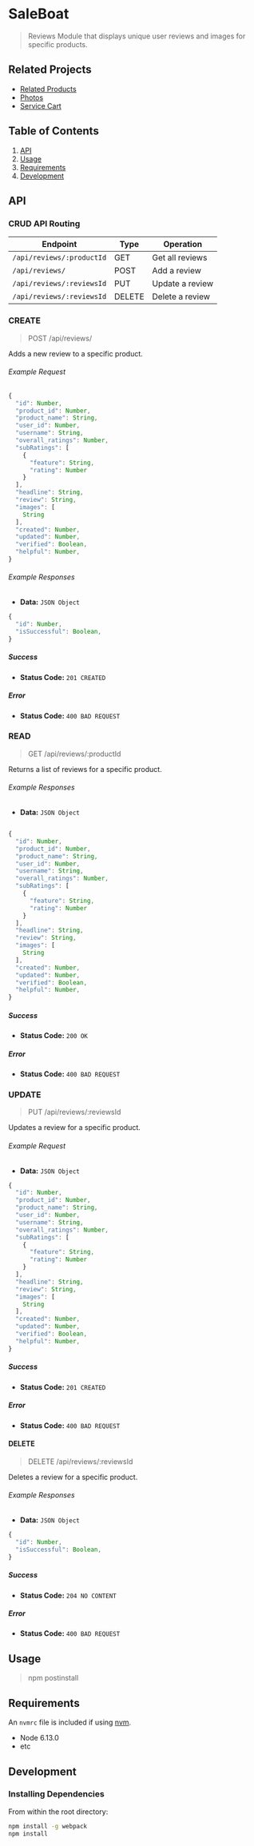 # SaleBoat

> Reviews Module that displays unique user reviews and images for specific products.

## Related Projects

  - [Related Products](https://github.com/sale-boat/service_related_kc)
  - [Photos](https://github.com/sale-boat/service_photos_mh)
  - [Service Cart](https://github.com/sale-boat/service_cart_ls)

## Table of Contents

1. [API](#api)
1. [Usage](#Usage)
1. [Requirements](#requirements)
1. [Development](#development)

## API

### CRUD API Routing

| Endpoint                   | Type    | Operation                 |
|----------------------------|---------|---------------------------|
| `/api/reviews/:productId`  | GET     | Get all reviews           |
| `/api/reviews/`            | POST    | Add a review              |
| `/api/reviews/:reviewsId`  | PUT     | Update a review           |
| `/api/reviews/:reviewsId`  | DELETE  | Delete a review           |

### CREATE

> POST  /api/reviews/

Adds a new review to a specific product.

###### Example Request

```js
{
  "id": Number,
  "product_id": Number,
  "product_name": String,
  "user_id": Number,
  "username": String,
  "overall_ratings": Number,
  "subRatings": [
    {
      "feature": String,
      "rating": Number
    }
  ],
  "headline": String,
  "review": String,
  "images": [
    String
  ],
  "created": Number,
  "updated": Number,
  "verified": Boolean,
  "helpful": Number,
}
```

###### Example Responses

- **Data:** `JSON Object`

```js
{
  "id": Number,
  "isSuccessful": Boolean,
}
```

##### Success

- **Status Code:** `201 CREATED`

##### Error

- **Status Code:** `400 BAD REQUEST`


### READ

> GET /api/reviews/:productId

Returns a list of reviews for a specific product.

###### Example Responses

- **Data:** `JSON Object`

```js

{
  "id": Number,
  "product_id": Number,
  "product_name": String,
  "user_id": Number,
  "username": String,
  "overall_ratings": Number,
  "subRatings": [
    {
      "feature": String,
      "rating": Number
    }
  ],
  "headline": String,
  "review": String,
  "images": [
    String
  ],
  "created": Number,
  "updated": Number,
  "verified": Boolean,
  "helpful": Number,
}

```
##### Success

- **Status Code:** `200 OK`

##### Error

- **Status Code:** `400 BAD REQUEST`


### UPDATE

> PUT /api/reviews/:reviewsId

Updates a review for a specific product.

###### Example Request

- **Data:** `JSON Object`

```js
{
  "id": Number,
  "product_id": Number,
  "product_name": String,
  "user_id": Number,
  "username": String,
  "overall_ratings": Number,
  "subRatings": [
    {
      "feature": String,
      "rating": Number
    }
  ],
  "headline": String,
  "review": String,
  "images": [
    String
  ],
  "created": Number,
  "updated": Number,
  "verified": Boolean,
  "helpful": Number,
}
```

##### Success

- **Status Code:** `201 CREATED`

##### Error

- **Status Code:** `400 BAD REQUEST`

#### DELETE

> DELETE /api/reviews/:reviewsId

Deletes a review for a specific product.

###### Example Responses

- **Data:** `JSON Object`

```js
{
  "id": Number,
  "isSuccessful": Boolean,
}
```

##### Success

- **Status Code:** `204 NO CONTENT`

##### Error

- **Status Code:** `400 BAD REQUEST`

## Usage

> npm postinstall

## Requirements

An `nvmrc` file is included if using [nvm](https://github.com/creationix/nvm).

- Node 6.13.0
- etc

## Development

### Installing Dependencies

From within the root directory:

```sh
npm install -g webpack
npm install
```

